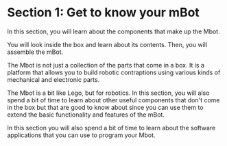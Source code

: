 # Section 1: Get to know your mBot

In this section, you will learn about the components that make up the Mbot. 

You will look inside the box and learn about its contents. Then, you will assemble the mBot.

The Mbot is not just a collection of the parts that come in a box. It is a platform that allows you to build robotic contraptions using various kinds of mechanical and electronic parts. 

The Mbot is a bit like Lego, but for robotics. In this section, you will also spend a bit of time to learn about other useful components that don't come in the box but that are good to know about since you can use them to extend the basic functionality and features of the mBot.

In this section you will also spend a bit of time to learn about the software applications that you can use to program your Mbot.

